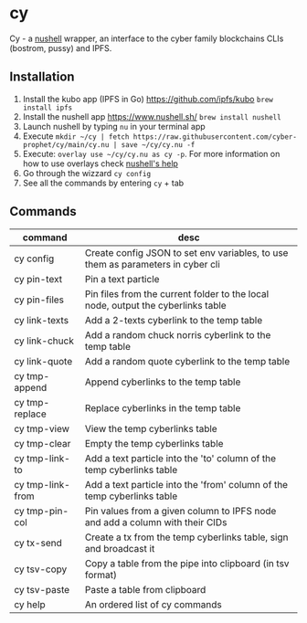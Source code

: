 # cy

Cy - a [nushell](https://www.nushell.sh/) wrapper, an interface to the cyber family blockchains CLIs (bostrom, pussy) and IPFS.

## Installation

1. Install the kubo app (IPFS in Go) https://github.com/ipfs/kubo `brew install ipfs`
2. Install the nushell app https://www.nushell.sh/ `brew install nushell`
3. Launch nushell by typing `nu` in your terminal app
4. Execute `mkdir ~/cy | fetch https://raw.githubusercontent.com/cyber-prophet/cy/main/cy.nu | save ~/cy/cy.nu -f`
5. Execute: `overlay use ~/cy/cy.nu as cy -p`. For more information on how to use overlays check [nushell's help](https://www.nushell.sh/book/overlays.html)
6. Go through the wizzard `cy config`
7. See all the commands by entering `cy` + tab

## Commands

| command          | desc                                                                             |
| ---------------- | -------------------------------------------------------------------------------- |
| cy config        | Create config JSON to set env variables, to use them as parameters in cyber cli  |
| cy pin-text      | Pin a text particle                                                              |
| cy pin-files     | Pin files from the current folder to the local node, output the cyberlinks table |
| cy link-texts    | Add a 2-texts cyberlink to the temp table                                        |
| cy link-chuck    | Add a random chuck norris cyberlink to the temp table                            |
| cy link-quote    | Add a random quote cyberlink to the temp table                                   |
| cy tmp-append    | Append cyberlinks to the temp table                                              |
| cy tmp-replace   | Replace cyberlinks in the temp table                                             |
| cy tmp-view      | View the temp cyberlinks table                                                   |
| cy tmp-clear     | Empty the temp cyberlinks table                                                  |
| cy tmp-link-to   | Add a text particle into the 'to' column of the temp cyberlinks table            |
| cy tmp-link-from | Add a text particle into the 'from' column of the temp cyberlinks table          |
| cy tmp-pin-col   | Pin values from a given column to IPFS node and add a column with their CIDs     |
| cy tx-send       | Create a tx from the temp cyberlinks table, sign and broadcast it                |
| cy tsv-copy      | Copy a table from the pipe into clipboard (in tsv format)                        |
| cy tsv-paste     | Paste a table from clipboard                                                     |
| cy help          | An ordered list of cy commands                                                   |